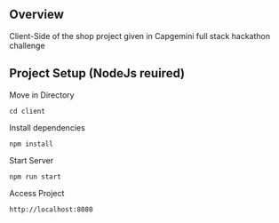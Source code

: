 ## Overview
Client-Side of the shop project given in Capgemini full stack hackathon challenge

## Project Setup (NodeJs reuired)

<p>Move in Directory</p>

```
cd client
```
<p>Install dependencies</p>

```
npm install

```
<p>Start Server</p>

```
npm run start
```

<p>Access Project</p>

```
http://localhost:8080
```
